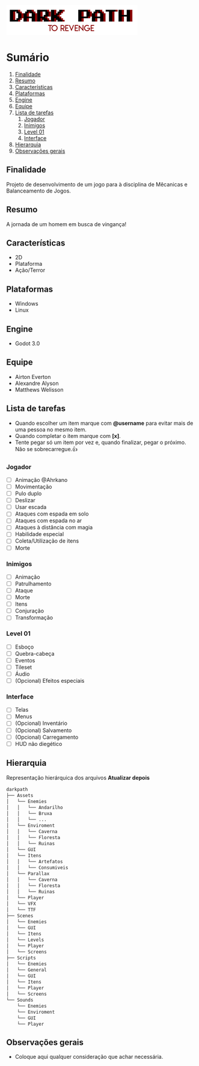 ![Dark Path to revenge](Assets/logo.png)
# Sumário

1. [Finalidade](#finalidade)
2. [Resumo](#resumo)
3. [Características](#caracteristicas)
4. [Plataformas](#plataformas)
5. [Engine](#engine)
6. [Equipe](#equipe)
7. [Lista de tarefas](#listadetarefas)
    1. [Jogador](#jogador)
    2. [Inimigos](#inimigos)
    3. [Level 01](#level01)
    4. [Interface](#interface)
8. [Hierarquia](#hierarquia)
9. [Observações gerais](#observacoes)

## Finalidade
<a name="finalidade"></a>
Projeto de desenvolvimento de um jogo para à disciplina de Mêcanicas e Balanceamento de Jogos.

## Resumo
<a name="resumo"></a>
A jornada de um homem em busca de vingança!

## Características
<a name="caracteristicas"></a>
- 2D
- Plataforma
- Ação/Terror

## Plataformas
<a name="plataformas"></a>
- Windows
- Linux

## Engine
<a name="engine"></a>
- Godot 3.0

## Equipe
<a name="equipe"></a>
- Airton Everton
- Alexandre Alyson
- Matthews Welisson

## Lista de tarefas
<a name="listadetarefas"></a>
- Quando escolher um item marque com **\@username** para evitar mais de uma pessoa no mesmo item.
- Quando completar o item marque com **\[x]**.
- Tente pegar só um item por vez e, quando finalizar, pegar o próximo. Não se sobrecarregue.:+1:


### Jogador
<a name="jogador"></a>
- [ ] Animação @Ahrkano
- [ ] Movimentação
- [ ] Pulo duplo
- [ ] Deslizar
- [ ] Usar escada
- [ ] Ataques com espada em solo
- [ ] Ataques com espada no ar
- [ ] Ataques à distância com magia
- [ ] Habilidade especial
- [ ] Coleta/Utilização de itens
- [ ] Morte

### Inimigos
<a name="inimigos"></a>
- [ ] Animação 
- [ ] Patrulhamento
- [ ] Ataque
- [ ] Morte
- [ ] Itens
- [ ] Conjuração
- [ ] Transformação

### Level 01
<a name="level01"></a>
- [ ] Esboço
- [ ] Quebra-cabeça
- [ ] Eventos
- [ ] Tileset
- [ ] Áudio
- [ ] \(Opcional) Efeitos especiais

### Interface
<a name="interface"></a>
- [ ] Telas
- [ ] Menus
- [ ] \(Opcional) Inventário
- [ ] \(Opcional) Salvamento
- [ ] \(Opcional) Carregamento
- [ ] HUD não diegético

## Hierarquia
<a name="hierarquia"></a>
Representação hierárquica dos arquivos
**Atualizar depois**
```
darkpath
├── Assets
│   └── Enemies
│   │   └── Andarilho
│   │   └── Bruxa
│   │   └── ...
│   └── Enviroment
│   │   └── Caverna
│   │   └── Floresta
│   │   └── Ruinas
│   └── GUI
│   └── Itens
│   │   └── Artefatos
│   │   └── Consumiveis
│   └── Parallax
│   │   └── Caverna
│   │   └── Floresta
│   │   └── Ruinas
│   └── Player
│   └── VFX
│   └── TTF
├── Scenes
│   └── Enemies
│   └── GUI
│   └── Itens
│   └── Levels
│   └── Player
│   └── Screens
├── Scripts
│   └── Enemies
│   └── General
│   └── GUI
│   └── Itens
│   └── Player
│   └── Screens
└── Sounds
    └── Enemies
    └── Enviroment
    └── GUI
    └── Player
```

## Observações gerais
<a name="observacoes"></a>
- Coloque aqui qualquer consideração que achar necessária.
